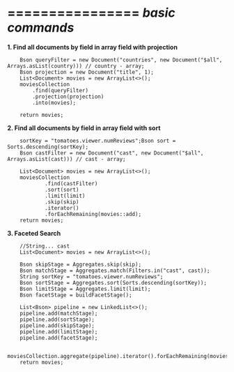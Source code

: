 ================
**_basic commands_**
================

**1. Find all documents by field in array field with projection**

        Bson queryFilter = new Document("countries", new Document("$all", Arrays.asList(country))) // country - array;
        Bson projection = new Document("title", 1);
        List<Document> movies = new ArrayList<>();
        moviesCollection
            .find(queryFilter)
            .projection(projection)
            .into(movies);

        return movies;

**2. Find all documents by field in array field with sort**

        sortKey = "tomatoes.viewer.numReviews";Bson sort = Sorts.descending(sortKey);
        Bson castFilter = new Document("cast", new Document("$all", Arrays.asList(cast))) // cast - array;

        List<Document> movies = new ArrayList<>();
        moviesCollection
                .find(castFilter)
                .sort(sort)
                .limit(limit)
                .skip(skip)
                .iterator()
                .forEachRemaining(movies::add);
        return movies;

**3. Faceted Search**

        //String... cast
        List<Document> movies = new ArrayList<>();
        
        Bson skipStage = Aggregates.skip(skip);
        Bson matchStage = Aggregates.match(Filters.in("cast", cast));
        String sortKey = "tomatoes.viewer.numReviews";
        Bson sortStage = Aggregates.sort(Sorts.descending(sortKey));
        Bson limitStage = Aggregates.limit(limit);
        Bson facetStage = buildFacetStage();

        List<Bson> pipeline = new LinkedList<>();
        pipeline.add(matchStage);
        pipeline.add(sortStage);
        pipeline.add(skipStage);
        pipeline.add(limitStage);
        pipeline.add(facetStage);

        moviesCollection.aggregate(pipeline).iterator().forEachRemaining(movies::add);
        return movies;
